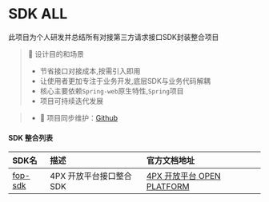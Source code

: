 SDK ALL
=======
此项目为个人研发并总结所有对接第三方请求接口SDK封装整合项目

> 💾 设计目的和场景
>
> - 节省接口对接成本,按需引入即用
> - 让使用者更加专注于业务开发,底层SDK与业务代码解耦
> - 核心主要依赖`Spring-web`原生特性,`Spring`项目
> - 项目可持续迭代发展

> - 🔁 项目同步维护：[Github](https://github.com/EalenXie/sdk-all)

#### SDK 整合列表

| SDK名                                                             | 描述              | 官方文档地址                                                     |
|:-----------------------------------------------------------------|:----------------|:-----------------------------------------------------------|
| [fop-sdk](https://github.com/EalenXie/sdk-all/tree/main/fop-sdk) | 4PX 开放平台接口整合SDK | [4PX 开放平台 OPEN PLATFORM ](http://open.4px.com/apiInfo/api) |
